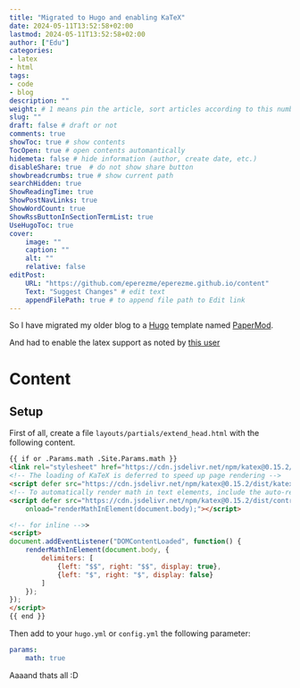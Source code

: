 ```yaml
---
title: "Migrated to Hugo and enabling KaTeX"
date: 2024-05-11T13:52:58+02:00
lastmod: 2024-05-11T13:52:58+02:00
author: ["Edu"]
categories: 
- latex
- html
tags: 
- code
- blog
description: ""
weight: # 1 means pin the article, sort articles according to this number
slug: ""
draft: false # draft or not
comments: true
showToc: true # show contents
TocOpen: true # open contents automantically
hidemeta: false # hide information (author, create date, etc.)
disableShare: true	# do not show share button
showbreadcrumbs: true # show current path
searchHidden: true
ShowReadingTime: true
ShowPostNavLinks: true
ShowWordCount: true
ShowRssButtonInSectionTermList: true
UseHugoToc: true
cover:
    image: ""
    caption: ""
    alt: ""
    relative: false
editPost:
    URL: "https://github.com/eperezme/eperezme.github.io/content"
    Text: "Suggest Changes" # edit text
    appendFilePath: true # to append file path to Edit link
---
```


So I have migrated my older blog to a [Hugo](https://gohugo.io/) template named [PaperMod](https://github.com/adityatelange/hugo-PaperMod).

And had to enable the latex support as noted by [this user](https://kiwamizamurai.github.io/posts/2022-03-06/)

# Content
## Setup
First of all, create a file `layouts/partials/extend_head.html` with the following content.
```html
{{ if or .Params.math .Site.Params.math }}
<link rel="stylesheet" href="https://cdn.jsdelivr.net/npm/katex@0.15.2/dist/katex.min.css" integrity="sha384-MlJdn/WNKDGXveldHDdyRP1R4CTHr3FeuDNfhsLPYrq2t0UBkUdK2jyTnXPEK1NQ" crossorigin="anonymous">
<!-- The loading of KaTeX is deferred to speed up page rendering -->
<script defer src="https://cdn.jsdelivr.net/npm/katex@0.15.2/dist/katex.min.js" integrity="sha384-VQ8d8WVFw0yHhCk5E8I86oOhv48xLpnDZx5T9GogA/Y84DcCKWXDmSDfn13bzFZY" crossorigin="anonymous"></script>
<!-- To automatically render math in text elements, include the auto-render extension: -->
<script defer src="https://cdn.jsdelivr.net/npm/katex@0.15.2/dist/contrib/auto-render.min.js" integrity="sha384-+XBljXPPiv+OzfbB3cVmLHf4hdUFHlWNZN5spNQ7rmHTXpd7WvJum6fIACpNNfIR" crossorigin="anonymous"
    onload="renderMathInElement(document.body);"></script>

<!-- for inline -->>
<script>
document.addEventListener("DOMContentLoaded", function() {
    renderMathInElement(document.body, {
        delimiters: [
            {left: "$$", right: "$$", display: true},
            {left: "$", right: "$", display: false}
        ]
    });
});
</script>
{{ end }}
```

Then add to your `hugo.yml` or `config.yml` the following parameter:
```yml
params:
    math: true
```

Aaaand thats all :D
